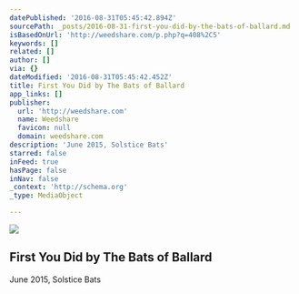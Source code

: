 ```yaml
---
datePublished: '2016-08-31T05:45:42.894Z'
sourcePath: _posts/2016-08-31-first-you-did-by-the-bats-of-ballard.md
isBasedOnUrl: 'http://weedshare.com/p.php?q=408%2C5'
keywords: []
related: []
author: []
via: {}
dateModified: '2016-08-31T05:45:42.452Z'
title: First You Did by The Bats of Ballard
app_links: []
publisher:
  url: 'http://weedshare.com'
  name: Weedshare
  favicon: null
  domain: weedshare.com
description: 'June 2015, Solstice Bats'
starred: false
inFeed: true
hasPage: false
inNav: false
_context: 'http://schema.org'
_type: MediaObject

---
```

<article style=""><img src="https://imgflo.herokuapp.com/graph/2b2431f8e7ba7b0/da94735ba5d9d7343aac2823bde9348e/noop.png?input=http%3A%2F%2Fweedshare.com%2Fuploads%2F5%2Fcover-firstyoudid.png" /><h1>First You Did by The Bats of Ballard</h1></article>

June 2015, Solstice Bats